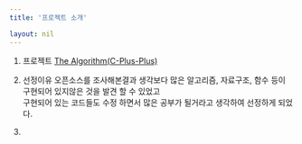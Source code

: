 ```yaml
---
title: '프로젝트 소개'

layout: nil
---
```



1. 프로젝트
   [The Algorithm(C-Plus-Plus)](https://github.com/TheAlgorithms/C-Plus-Plus)
   
2. 선정이유
 오픈소스를 조사해본결과 생각보다 많은 알고리즘, 자료구조, 함수 등이 구현되어 있지않은 것을 발견 할 수 있었고 <br>
 구현되어 있는 코드들도 수정 하면서 많은 공부가 될거라고 생각하여 선정하게 되었다.
   
3. 
